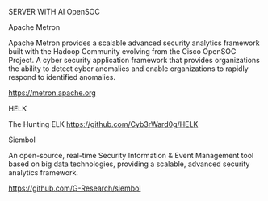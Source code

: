 SERVER WITH AI OpenSOC

Apache Metron

Apache Metron provides a scalable advanced security analytics framework built with the Hadoop Community evolving from the Cisco OpenSOC Project. A cyber security application framework that provides organizations the ability to detect cyber anomalies and enable organizations to rapidly respond to identified anomalies.

https://metron.apache.org

HELK

The Hunting ELK
https://github.com/Cyb3rWard0g/HELK

Siembol

An open-source, real-time Security Information & Event Management tool based on big data technologies, providing a scalable, advanced security analytics framework.

https://github.com/G-Research/siembol